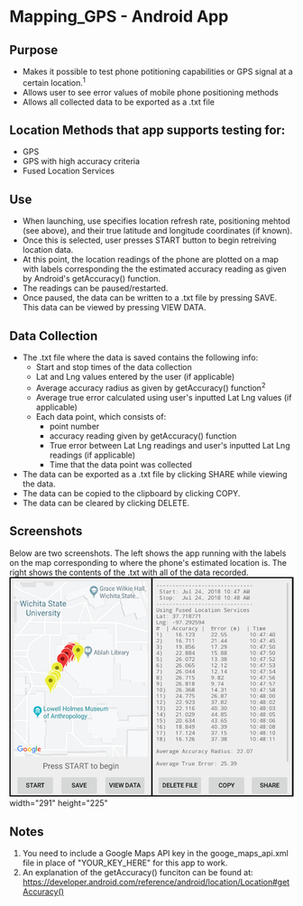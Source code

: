 # Mapping_GPS - Android App
## Purpose
- Makes it possible to test phone potitioning capabilities or GPS signal at a certain location.<sup>1</sup>
- Allows user to see error values of mobile phone positioning methods
- Allows all collected data to be exported as a .txt file
## Location Methods that app supports testing for:
* GPS
* GPS with high accuracy criteria
* Fused Location Services
## Use
- When launching, use specifies location refresh rate, positioning mehtod (see above), and their true latitude and longitude coordinates (if known).
- Once this is selected, user presses START button to begin retreiving location data. 
- At this point, the location readings of the phone are plotted on a map with labels corresponding the the estimated accuracy reading as given by Android's getAccuracy() function.
- The readings can be paused/restarted.
- Once paused, the data can be written to a .txt file by pressing SAVE. This data can be viewed by pressing VIEW DATA.
## Data Collection
- The .txt file where the data is saved contains the following info:
  - Start and stop times of the data collection
  - Lat and Lng values entered by the user (if applicable)
  - Average accuracy radius as given by getAccuracy() function<sup>2</sup>
  - Average true error calculated using user's inputted Lat Lng values (if applicable)
  - Each data point, which consists of:
    - point number
    - accuracy reading given by getAccuracy() function
    - True error between Lat Lng readings and user's inputted Lat Lng readings (if applicable)
    - Time that the data point was collected
- The data can be exported as a .txt file by clicking SHARE while viewing the data.
- The data can be copied to the clipboard by clicking COPY.
- The data can be cleared by clicking DELETE.
## Screenshots
Below are two screenshots. The left shows the app running with the labels on the map corresponding to where the phone's estimated location is. The right shows the contents of the .txt with all of the data recorded.
![Screenshots](screenshots.png?raw=true "Screenshots") width="291" height="225"
## Notes
1. You need to include a Google Maps API key in the googe_maps_api.xml file in place of "YOUR_KEY_HERE" for this app to work.
2. An explanation of the getAccuracy() funciton can be found at: https://developer.android.com/reference/android/location/Location#getAccuracy()
